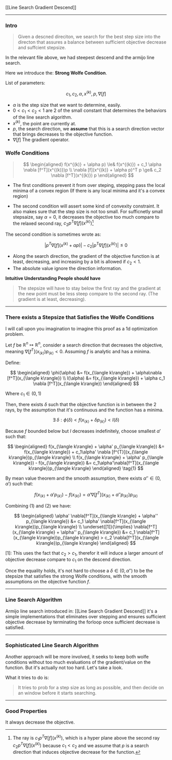 [[Line Search Gradient Descend]]


---
### **Intro**

> Given a descned direciton, we search for the best step size into the directon that assures a balance between sufficient objective decrease and suffcient stepsize. 
> 

In the relevant file above, we had steepest descend and the armijo line search. 

Here we introduce the: **Strong Wolfe Condition**. 

List of parameters: 

$$
c_1, c_2, \alpha, x^{(k)}, p, \nabla[f]
$$

* $\alpha$ is the step size that we want to determine, easily. 
* $0 < c_1 < c_2 < 1$ are 2 of the small constant that determines the behaviors of the line search algorithm. 
* $x^{(k)}$, the point are currently at. 
* $p$, the search direction, we **assume** that this is a search direction vector that brings decreases to the objective function. 
* $\nabla[f]$ The gradient operator. 

### **Wolfe Conditions**

> $$
> \begin{aligned}
>     f(x^{(k)} + \alpha p) \le& f(x^{(k)}) + c_1 \alpha \nabla [f^T](x^{(k)})p
>     \\
>     \nabla [f](x^{(k)} + \alpha p)^T p \ge& c_2 \nabla [f^T](x^{(k)}) p
> \end{aligned}
> $$

* The first conditions prevent it from over steping, stepping pass the local minima of a convex region (If there is any local minima and it's a convex region)

* The second condition will assert some kind of convexity constraint. It also makes sure that the step size is not too small. For sufficnetly small stepsaize, say $\alpha = 0$, it decreases the objective too much compare to the relaxed second ray, $c_2p^T\nabla[f](x^{(k)})$[^2]

The second condition is sometimes wrote as: 

$$
\left|
    p^T \nabla[f](x^{(k)} + \alpha p)
\right| - 
c_2
\left|
    p^T \nabla[f](x^{(k)}) 
\right| \le 0
$$

* Along the search direction, the gradient of the objective function is at least, decreasing, and increasing by a bit is allowed if $c_2 < 1$. 
* The absolute value ignore the direction information. 

**Intuitive Understanding People should have**

> The stepsize will have to stay below the first ray and the gradient at the new point must be less steep compare to the second ray. (The gradient is at least, decreasing). 



---
### **There exists a Stepsize that Satisfies the Wolfe Conditions**

I will call upon you imagination to imagine this proof as a 1d optimization problem. 

Let $f$ be $\mathbb{R}^n \mapsto \mathbb{R}^n$, consider a search direction that decreases the objective, meaning $\nabla[f^T](x_{\langle k\rangle})p_{\langle k\rangle} < 0$. Assuming $f$ is analytic and has a minima. 

Define: 

$$
\begin{aligned}
    \phi(\alpha) &= f(x_{\langle k\rangle}) + \alpha\nabla [f^T](x_{\langle k\rangle}) 
    \\
    l(\alpha) &= f(x_{\langle k\rangle}) + \alpha c_1 \nabla [f^T](x_{\langle k\rangle}) 
\end{aligned}
$$

Where $c_1\in (0, 1)$

Then, there exists $\delta$ such that the objective function is in between the 2 rays, by the assumption that it's continuous and the function has a minima. 

$$
\exists \;\delta : \phi(\delta) < f(x_{\langle k\rangle} + \delta p_{\langle k\rangle}) < l(\delta)
$$

Because $f$ bounded below but $l$ decreases indefinitely, choose smallest $\alpha'$ such that: 

$$
\begin{aligned}
    f(x_{\langle k\rangle} + \alpha' p_{\langle k\rangle}) &= f(x_{\langle k\rangle}) + c_1\alpha' \nabla [f^{T}](x_{\langle k\rangle})p_{\langle k\rangle}
    \\
    f(x_{\langle k\rangle} + \alpha' p_{\langle k\rangle}) - f(x_{\langle k\rangle}) &= c_1\alpha'\nabla[f^T](x_{\langle k\rangle})p_{\langle k\rangle}
\end{aligned}
\tag{1}
$$

By mean value theorem and the smooth assumption, there exists $\alpha'' \in (0, \alpha')$ such that: 

$$
f(x_{\langle k\rangle} + \alpha' p_{\langle k\rangle}) - f(x_{\langle k\rangle}) = 
\alpha' \nabla [f^T](x_{\langle k\rangle} + \alpha'' p_{\langle k\rangle})p_{\langle k\rangle} 
\tag{2}
$$

Combining (1) and (2) we have: 

$$
\begin{aligned}
    \alpha' \nabla[f^T](x_{\langle k\rangle} + \alpha'' p_{\langle k\rangle}) 
    &= 
    c_1 \alpha' \nabla[f^T](x_{\langle k\rangle})p_{\langle k\rangle}
    \\
    \underset{[1]}{\implies}
    \nabla[f^T](x_{\langle k\rangle} + \alpha'' p_{\langle k\rangle}) 
    &= 
    c_1 \nabla[f^T](x_{\langle k\rangle})p_{\langle k\rangle} > c_2 \nabla[f^T](x_{\langle k\rangle})p_{\langle k\rangle}
\end{aligned}
$$

\[1\]: This uses the fact that $c_2 > c_1$, therefor it will induce a larger amount of objective decrease compare to $c_1$ on the descend direction. 

Once the equality holds, it's not hard to choose a $\delta \in (0, \alpha'')$ to be the stepsize that satisfies the strong Wolfe conditions, with the smooth assumptions on the objective function $f$. 


---
### **Line Search Algorithm**

Armijo line search introduced in: [[Line Search Gradient Descend]] it's a simple implementations that eliminates over stepping and ensures sufficient objective decrease by terminating the forloop once sufficient decrease is satisfied. 


---
### **Sophisticated Line Search Algorithm**

Another approach will be more involved, it seeks to keep both wolfe conditions without too much evaluations of the gradient/value on the function. But it's actually not too hard. Let's take a look. 

What it tries to do is: 

> It tries to prob for a step size as long as possible, and then decide on an window before it starts searching. 






---
### **Good Properties**

It always decrease the objective. 

[^2]: The ray is $c_1 p^T\nabla[f](x^{(k)})$, which is a hyper plane above the second ray $c_2 p^T\nabla[f](x^{(k)})$ because $c_1 < c_2$ and we assume that $p$ is a search direction that induces objective decrease for the function. 